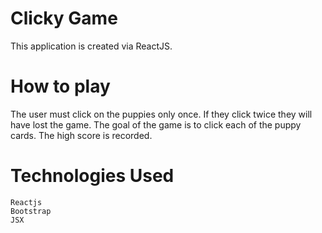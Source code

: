 # Clicky Game

This application is created via ReactJS. 


# How to play
The user must click on the puppies only once. If they click twice they will have lost the game. The goal of the game is to click each of the puppy cards. The high score is recorded. 


# Technologies Used
    Reactjs
    Bootstrap
    JSX
    
